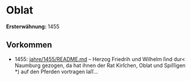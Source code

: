 # Oblat

**Ersterwähnung:** 1455

## Vorkommen
- 1455: [jahre/1455/README.md](../jahre/1455/README.md) – Herzog Friedrih und Wilhelm ſind dur< Naumburg
gezogen, da hat ihnen der Rat Kirſchen, Oblat und
Spiſſigen *) auf den Pferden vortragen laſſ...
